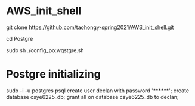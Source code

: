 # AWS_init_shell

git clone https://github.com/taohongy-spring2021/AWS_init_shell.git

cd Postgre

sudo sh ./config_po:wqstgre.sh

# Postgre initializing

sudo -i -u postgres
psql
create user declan with password '******';
create database csye6225_db;
grant all on database csye6225_db to declan;
